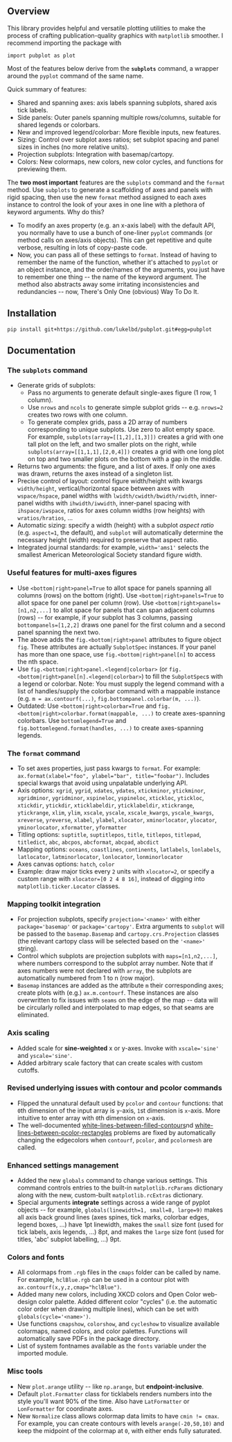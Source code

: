 ## Overview
This library provides helpful and versatile plotting utilities to make the process of crafting publication-quality graphics with `matplotlib` smoother. I recommend importing the package with
```
import pubplot as plot
```
Most of the features below derive from the **`subplots`** command, a wrapper around the `pyplot` command of the same name.

Quick summary of features:

  * Shared and spanning axes: axis labels spanning subplots, shared axis tick labels.
  * Side panels: Outer panels spanning multiple rows/columns, suitable for shared legends or colorbars.
  * New and improved legend/colorbar: More flexible inputs, new features.
  * Sizing: Control over subplot axes ratios; set subplot spacing and panel sizes in inches (no more relative units).
  * Projection subplots: Integration with basemap/cartopy.
  * Colors: New colormaps, new colors, new color cycles, and functions for previewing them.

The **two most important** features are the `subplots` command and the `format` method. Use `subplots` to generate a scaffolding of axes and panels with rigid spacing, then use the new `format` method assigned to each axes instance to control the look of your axes in one line with a plethora of keyword arguments. Why do this?

  * To modify an axes property (e.g. an x-axis label) with the default API, you normally have to use a bunch of one-liner `pyplot` commands (or method calls on axes/axis objects). This can get repetitive and quite verbose, resulting in lots of copy-paste code.
  * Now, you can pass all of these settings to `format`. Instead of having to remember the name of the function, whether it's attached to `pyplot` or an object instance, and the order/names of the arguments, you just have to remember one thing -- the name of the keyword argument. The method also abstracts away some irritating inconsistencies and redundancies -- now, There's Only One (obvious) Way To Do It.

## Installation
```
pip install git+https://github.com/lukelbd/pubplot.git#egg=pubplot
```

## Documentation
### The `subplots` command
   * Generate grids of subplots:
     * Pass no arguments to generate default single-axes figure (1 row, 1 column).
     * Use `nrows` and `ncols` to generate simple subplot grids -- e.g. `nrows=2` creates two rows with one column.
     * To generate complex grids, pass a 2D array of numbers corresponding to unique subplots. Use zero to allot empty space. For example, `subplots(array=[[1,2],[1,3]])` creates a grid with one tall plot on the left,
     and two smaller plots on the right, while `subplots(array=[[1,1,1],[2,0,4]])` creates a grid with one long plot on top and two smaller plots on the bottom with a gap in the middle.
   * Returns two arguments: the figure, and a list of axes. If only one axes was drawn, returns the axes instead of a singleton list.
   * Precise control of layout: control figure width/height with kwargs `width/height`, vertical/horizontal space between axes with `wspace/hspace`, panel widths with `lwidth/cwidth/bwidth/rwidth`, inner-panel widths with `ihwidth/iwwidth`, inner-panel spacing with `ihspace/iwspace`, ratios for axes column widths (row heights) with `wratios/hratios`, ...
   * Automatic sizing: specify a width (height) with a subplot *aspect ratio* (e.g. `aspect=1`, the default), and `subplot` will automatically determine the necessary height (width) required to preserve that aspect ratio.
   * Integrated journal standards: for example, `width='ams1'` selects the smallest American Meteorological Society standard figure width.
### Useful features for multi-axes figures
   * Use `<bottom|right>panel=True` to allot space for panels spanning all columns (rows) on the bottom (right). Use `<bottom|right>panels=True` to allot space for one panel per column (row). Use `<bottom|right>panels=[n1,n2,...]` to allot space for panels that can span adjacent columns (rows) -- for example, if your subplot has 3 columns, passing `bottompanels=[1,2,2]` draws one panel for the first column and a second panel spanning the next two.
   * The above adds the `fig.<bottom|right>panel` attributes to figure object `fig`. These attributes are actually `SubplotSpec` instances. If your panel has more than one space, use `fig.<bottom|right>panel[n]` to access the nth space.
   * Use `fig.<bottom|right>panel.<legend|colorbar>` (or `fig.<bottom|right>panel[n].<legend|colorbar>`) to fill the `SubplotSpec`s with a legend or colorbar. Note: You must supply the legend command with a list of handles/supply the colorbar command with a mappable instance (e.g. `m = ax.contourf(...)`, `fig.bottompanel.colorbar(m, ...)`).
   * Outdated: Use `<bottom|right>colorbar=True` and  `fig.<bottom|right>colorbar.format(mappable, ...)` to create axes-spanning colorbars. Use `bottomlegend=True` and `fig.bottomlegend.format(handles, ...)` to create axes-spanning legends.
### The `format` command
   * To set axes properties, just pass kwargs to `format`. For example: `ax.format(xlabel="foo", ylabel="bar", title="foobar")`. Includes special kwargs that avoid using unpalatable underlying API.
   * Axis options:  `xgrid`, `ygrid`,
      `xdates`, `ydates`,
      `xtickminor`, `ytickminor`, `xgridminor`, `ygridminor`,
      `xspineloc`, `yspineloc`,
      `xtickloc`, `ytickloc`,
      `xtickdir`, `ytickdir`,
      `xticklabeldir`, `yticklabeldir`,
      `xtickrange`, `ytickrange`,
      `xlim`, `ylim`, `xscale`, `yscale`, `xscale_kwargs`, `yscale_kwargs`,
      `xreverse`, `yreverse`,
      `xlabel`, `ylabel`,
      `xlocator`, `xminorlocator`, `ylocator`, `yminorlocator`,
      `xformatter`, `yformatter`    
   * Titling options: `suptitle`, `suptitlepos`, `title`, `titlepos`, `titlepad`, `titledict`,
      `abc`, `abcpos`, `abcformat`, `abcpad`, `abcdict`        
   * Mapping options: `oceans`, `coastlines`, `continents`,
      `latlabels`, `lonlabels`,
      `latlocator`, `latminorlocator`, `lonlocator`, `lonminorlocator` 
   * Axes canvas options: `hatch`, `color`      
   * Example: draw major ticks every `2` units with `xlocator=2`, or specify a custom range with `xlocator=[0 2 4 8 16]`, instead of digging into `matplotlib.ticker.Locator` classes.
### Mapping toolkit integration
   * For projection subplots, specify `projection='<name>'` with either `package='basemap'` or `package='cartopy'`. Extra arguments to `subplot` will be passed to the `basemap.Basemap` and `cartopy.crs.Projection` classes (the relevant cartopy class will be selected based on the `'<name>'` string).
   * Control which subplots are projection subplots with `maps=[n1,n2,...]`, where numbers correspond to the subplot array number. Note that if axes numbers were not declared with `array`, the subplots are automatically numbered from 1 to n (row major).
   * `Basemap` instances are added as the attribute `m` their corresponding axes; create plots with (e.g.) `ax.m.contourf`. These instances are also overwritten to fix issues with `seams` on the edge of the map -- data will be circularly rolled and interpolated to map edges, so that seams are eliminated.
### Axis scaling
   * Added scale for **sine-weighted** x or y-axes. Invoke with `xscale='sine'` and `yscale='sine'`.
   * Added arbitrary scale factory that can create scales with custom cutoffs.
### Revised underlying issues with contour and pcolor commands
   * Flipped the unnatural default used by `pcolor` and `contour` functions: that `0`th dimension of the input array is `y`-axis, `1`st dimension is `x`-axis. More intuitive to enter array with `0`th dimension on `x`-axis.
   * The well-documented [white-lines-between-filled-contours](https://stackoverflow.com/q/8263769/4970632)nd [white-lines-between-pcolor-rectangles](https://stackoverflow.com/q/27092991/4970632) problems are fixed by automatically changing the edgecolors when `contourf`, `pcolor`, and `pcolormesh` are called.
### Enhanced settings management
   * Added the new `globals` command to change various settings. This command controls entries to the built-in `matplotlib.rcParams` dictionary along with the new, custom-built `matplotlib.rcExtras` dictionary.
   * Special arguments **integrate** settings across a wide range of pyplot objects -- for example, `globals(linewidth=1, small=8, large=9)` makes all axis back ground lines (axes spines, tick marks, colorbar edges, legend boxes, ...) have 1pt linewidth, makes the `small` size font (used for tick labels, axis legends, ...) 8pt, and makes the `large` size font (used for titles, 'abc' subplot labelling, ...) 9pt.
### Colors and fonts
   * All colormaps from `.rgb` files in the `cmaps` folder can be called by name. For example, `hclBlue.rgb` can be used in a contour plot with `ax.contourf(x,y,z,cmap="hclBlue")`.
   * Added many new colors, including XKCD colors and Open Color web-design color palette. Added different color "cycles" (i.e. the automatic color order when drawing multiple lines), which can be set with `globals(cycle='<name>')`.
   * Use functions `cmapshow`, `colorshow`, and `cycleshow` to visualize available colormaps, named colors, and color palettes. Functions will automatically save PDFs in the package directory.
   * List of system fontnames available as the `fonts` variable under the imported module.
### Misc tools
   * New `plot.arange` utility -- like `np.arange`, but **endpoint-inclusive**.
   * Default `plot.Formatter` class for ticklabels renders numbers into the style you'll want 90% of the time. Also have `LatFormatter` or `LonFormatter` for coordinate axes.
   * New `Normalize` class allows colormap data limits to have `cmin != cmax`. For example, you can create contours with levels `arange(-20,50,10)` and keep the midpoint of the colormap at `0`, with either ends fully saturated.

